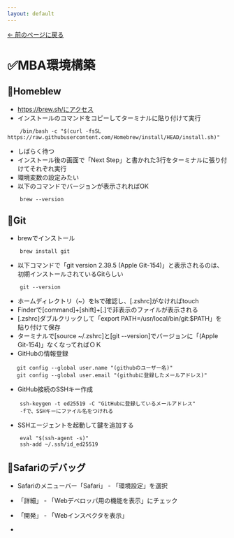 ```yaml
---
layout: default
---
```

[← 前のページに戻る](/index.html)

# ✅MBA環境構築

## 🔹Homeblew

- https://brew.sh/にアクセス
- インストールのコマンドをコピーしてターミナルに貼り付けて実行
~~~
    /bin/bash -c "$(curl -fsSL https://raw.githubusercontent.com/Homebrew/install/HEAD/install.sh)"
~~~
- しばらく待つ
- インストール後の画面で「Next Step」と書かれた3行をターミナルに張り付けてそれぞれ実行
- 環境変数の設定みたい
- 以下のコマンドでバージョンが表示されればOK
~~~
    brew --version
~~~
## 🔹Git

- brewでインストール
~~~~
    brew install git
~~~~
- 以下コマンドで「git version 2.39.5 (Apple Git-154)」と表示されるのは、初期インストールされているGitらしい
~~~~
    git --version
~~~~
- ホームディレクトリ（~）をlsで確認し、[.zshrc]がなければtouch
- Finderで[command]+[shift]+[.]で非表示のファイルが表示される
- [.zshrc]ダブルクリックして「export PATH=/usr/local/bin/git:$PATH」を貼り付けて保存
- ターミナルで[source ~/.zshrc]と[git --version]でバージョンに「(Apple Git-154)」なくなってればＯＫ
- GitHubの情報登録
~~~
   git config --global user.name "(githubのユーザー名)"
   git config --global user.email "(githubに登録したメールアドレス)"
~~~
- GitHub接続のSSHキー作成
~~~
    ssh-keygen -t ed25519 -C "GitHubに登録しているメールアドレス"
    -fで、SSHキーにファイル名をつけれる
~~~
- SSHエージェントを起動して鍵を追加する
~~~
    eval "$(ssh-agent -s)"
    ssh-add ~/.ssh/id_ed25519
~~~


## 🔹Safariのデバッグ

- Safariのメニューバー「Safari」 - 「環境設定」を選択﻿
- 「詳細」 - 「Webデベロッパ用の機能を表示」にチェック
- 「開発」 - 「Webインスペクタを表示」

- 
